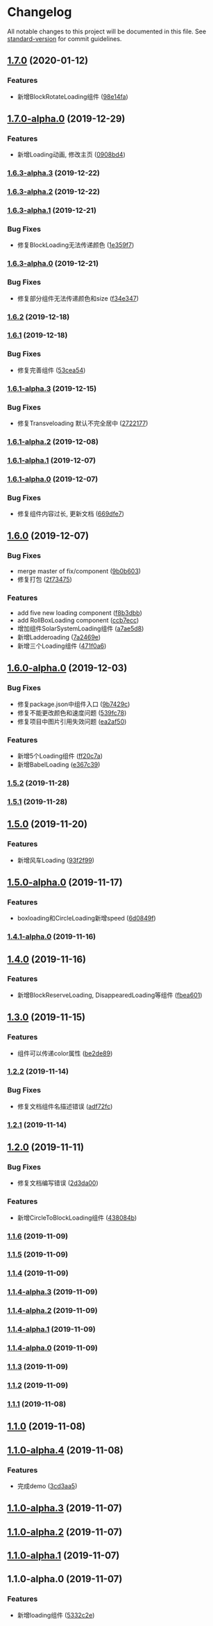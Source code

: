 # Changelog

All notable changes to this project will be documented in this file. See [standard-version](https://github.com/conventional-changelog/standard-version) for commit guidelines.

## [1.7.0](https://github.com/sixiaodong123/react-loading/compare/v1.7.0-alpha.0...v1.7.0) (2020-01-12)


### Features

* 新增BlockRotateLoading组件 ([98e14fa](https://github.com/sixiaodong123/react-loading/commit/98e14fa))



## [1.7.0-alpha.0](https://github.com/sixiaodong123/react-loading/compare/v1.6.3-alpha.3...v1.7.0-alpha.0) (2019-12-29)


### Features

* 新增Loading动画, 修改主页 ([0908bd4](https://github.com/sixiaodong123/react-loading/commit/0908bd4))



### [1.6.3-alpha.3](https://github.com/sixiaodong123/react-loading/compare/v1.6.3-alpha.2...v1.6.3-alpha.3) (2019-12-22)



### [1.6.3-alpha.2](https://github.com/sixiaodong123/react-loading/compare/v1.6.3-alpha.1...v1.6.3-alpha.2) (2019-12-22)



### [1.6.3-alpha.1](https://github.com/sixiaodong123/react-loading/compare/v1.6.3-alpha.0...v1.6.3-alpha.1) (2019-12-21)


### Bug Fixes

* 修复BlockLoading无法传递颜色 ([1e359f7](https://github.com/sixiaodong123/react-loading/commit/1e359f7))



### [1.6.3-alpha.0](https://github.com/sixiaodong123/react-loading/compare/v1.6.2...v1.6.3-alpha.0) (2019-12-21)


### Bug Fixes

* 修复部分组件无法传递颜色和size ([f34e347](https://github.com/sixiaodong123/react-loading/commit/f34e347))



### [1.6.2](https://github.com/sixiaodong123/react-loading/compare/v1.6.1...v1.6.2) (2019-12-18)



### [1.6.1](https://github.com/sixiaodong123/react-loading/compare/v1.6.1-alpha.3...v1.6.1) (2019-12-18)


### Bug Fixes

* 修复完善组件 ([53cea54](https://github.com/sixiaodong123/react-loading/commit/53cea54))



### [1.6.1-alpha.3](https://github.com/sixiaodong123/react-loading/compare/v1.6.1-alpha.2...v1.6.1-alpha.3) (2019-12-15)


### Bug Fixes

* 修复Transveloading 默认不完全居中 ([2722177](https://github.com/sixiaodong123/react-loading/commit/2722177))



### [1.6.1-alpha.2](https://github.com/sixiaodong123/react-loading/compare/v1.6.1-alpha.1...v1.6.1-alpha.2) (2019-12-08)



### [1.6.1-alpha.1](https://github.com/sixiaodong123/react-loading/compare/v1.6.1-alpha.0...v1.6.1-alpha.1) (2019-12-07)



### [1.6.1-alpha.0](https://github.com/sixiaodong123/react-loading/compare/v1.6.0...v1.6.1-alpha.0) (2019-12-07)


### Bug Fixes

* 修复组件内容过长, 更新文档 ([669dfe7](https://github.com/sixiaodong123/react-loading/commit/669dfe7))



## [1.6.0](https://github.com/sixiaodong123/react-loading/compare/v1.6.0-alpha.0...v1.6.0) (2019-12-07)


### Bug Fixes

*  merge master of fix/component ([9b0b603](https://github.com/sixiaodong123/react-loading/commit/9b0b603))
* 修复打包 ([2f73475](https://github.com/sixiaodong123/react-loading/commit/2f73475))


### Features

* add five new loading component ([f8b3dbb](https://github.com/sixiaodong123/react-loading/commit/f8b3dbb))
* add RollBoxLoading component ([ccb7ecc](https://github.com/sixiaodong123/react-loading/commit/ccb7ecc))
* 增加组件SolarSystemLoading组件 ([a7ae5d8](https://github.com/sixiaodong123/react-loading/commit/a7ae5d8))
* 新增Ladderoading ([7a2469e](https://github.com/sixiaodong123/react-loading/commit/7a2469e))
* 新增三个Loading组件 ([471f0a6](https://github.com/sixiaodong123/react-loading/commit/471f0a6))



## [1.6.0-alpha.0](https://github.com/sixiaodong123/react-loading/compare/v1.5.2...v1.6.0-alpha.0) (2019-12-03)


### Bug Fixes

* 修复package.json中组件入口 ([9b7429c](https://github.com/sixiaodong123/react-loading/commit/9b7429c))
* 修复不能更改颜色和速度问题 ([539fc78](https://github.com/sixiaodong123/react-loading/commit/539fc78))
* 修复项目中图片引用失效问题 ([ea2af50](https://github.com/sixiaodong123/react-loading/commit/ea2af50))


### Features

* 新增5个Loading组件 ([ff20c7a](https://github.com/sixiaodong123/react-loading/commit/ff20c7a))
* 新增BabelLoading ([e367c39](https://github.com/sixiaodong123/react-loading/commit/e367c39))



### [1.5.2](https://github.com/sixiaodong123/react-loading/compare/v1.5.0...v1.5.2) (2019-11-28)



### [1.5.1](https://github.com/sixiaodong123/react-loading/compare/v1.5.0...v1.5.1) (2019-11-28)



## [1.5.0](https://github.com/sixiaodong123/react-loading/compare/v1.5.0-alpha.0...v1.5.0) (2019-11-20)


### Features

* 新增风车Loading ([93f2f99](https://github.com/sixiaodong123/react-loading/commit/93f2f99))



## [1.5.0-alpha.0](https://github.com/sixiaodong123/react-loading/compare/v1.4.1-alpha.0...v1.5.0-alpha.0) (2019-11-17)


### Features

* boxloading和CircleLoading新增speed ([6d0849f](https://github.com/sixiaodong123/react-loading/commit/6d0849f))



### [1.4.1-alpha.0](https://github.com/sixiaodong123/react-loading/compare/v1.4.0...v1.4.1-alpha.0) (2019-11-16)



## [1.4.0](https://github.com/sixiaodong123/react-loading/compare/v1.3.0...v1.4.0) (2019-11-16)


### Features

* 新增BlockReserveLoading, DisappearedLoading等组件 ([fbea601](https://github.com/sixiaodong123/react-loading/commit/fbea601))



## [1.3.0](https://github.com/sixiaodong123/react-loading/compare/v1.2.2...v1.3.0) (2019-11-15)


### Features

* 组件可以传递color属性 ([be2de89](https://github.com/sixiaodong123/react-loading/commit/be2de89))



### [1.2.2](https://github.com/sixiaodong123/react-loading/compare/v1.2.1...v1.2.2) (2019-11-14)


### Bug Fixes

* 修复文档组件名描述错误 ([adf72fc](https://github.com/sixiaodong123/react-loading/commit/adf72fc))



### [1.2.1](https://github.com/sixiaodong123/react-loading/compare/v1.2.0...v1.2.1) (2019-11-14)



## [1.2.0](https://github.com/sixiaodong123/react-loading/compare/v1.1.6...v1.2.0) (2019-11-11)


### Bug Fixes

* 修复文档编写错误 ([2d3da00](https://github.com/sixiaodong123/react-loading/commit/2d3da00))


### Features

* 新增CircleToBlockLoading组件 ([438084b](https://github.com/sixiaodong123/react-loading/commit/438084b))



### [1.1.6](https://github.com/sixiaodong123/react-loading/compare/v1.1.5...v1.1.6) (2019-11-09)



### [1.1.5](https://github.com/sixiaodong123/react-loading/compare/v1.1.4...v1.1.5) (2019-11-09)



### [1.1.4](https://github.com/sixiaodong123/react-loading/compare/v1.1.4-alpha.2...v1.1.4) (2019-11-09)



### [1.1.4-alpha.3](https://github.com/sixiaodong123/react-loading/compare/v1.1.4-alpha.2...v1.1.4-alpha.3) (2019-11-09)



### [1.1.4-alpha.2](https://github.com/sixiaodong123/react-loading/compare/v1.1.4-alpha.0...v1.1.4-alpha.2) (2019-11-09)



### [1.1.4-alpha.1](https://github.com/sixiaodong123/react-loading/compare/v1.1.4-alpha.0...v1.1.4-alpha.1) (2019-11-09)



### [1.1.4-alpha.0](https://github.com/sixiaodong123/react-loading/compare/v1.1.3...v1.1.4-alpha.0) (2019-11-09)



### [1.1.3](https://github.com/sixiaodong123/react-loading/compare/v1.1.2...v1.1.3) (2019-11-09)



### [1.1.2](https://github.com/sixiaodong123/react-loading/compare/v1.1.1...v1.1.2) (2019-11-09)



### [1.1.1](https://github.com/sixiaodong123/react-loading/compare/v1.1.0-alpha.4...v1.1.1) (2019-11-08)



## [1.1.0](https://github.com/sixiaodong123/react-loading/compare/v1.1.0-alpha.4...v1.1.0) (2019-11-08)



## [1.1.0-alpha.4](https://github.com/sixiaodong123/react-loading/compare/v1.1.0-alpha.3...v1.1.0-alpha.4) (2019-11-08)


### Features

* 完成demo ([3cd3aa5](https://github.com/sixiaodong123/react-loading/commit/3cd3aa5))



## [1.1.0-alpha.3](https://github.com/sixiaodong123/react-loading/compare/v1.1.0-alpha.2...v1.1.0-alpha.3) (2019-11-07)



## [1.1.0-alpha.2](https://github.com/sixiaodong123/react-loading/compare/v1.1.0-alpha.1...v1.1.0-alpha.2) (2019-11-07)



## [1.1.0-alpha.1](https://github.com/sixiaodong123/react-loading/compare/v1.1.0-alpha.0...v1.1.0-alpha.1) (2019-11-07)



## 1.1.0-alpha.0 (2019-11-07)


### Features

* 新增loading组件 ([5332c2e](https://github.com/sixiaodong123/react-loading/commit/5332c2e))
